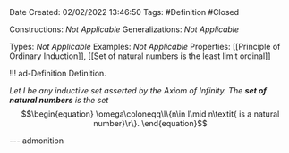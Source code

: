 <br />
<br />

Date Created: 02/02/2022 13:46:50
Tags: #Definition #Closed 

Constructions: _Not Applicable_
Generalizations: _Not Applicable_

Types: _Not Applicable_
Examples: _Not Applicable_
Properties: [[Principle of Ordinary Induction]], [[Set of natural numbers is the least limit ordinal]]

!!! ad-Definition Definition.

_Let $I$ be any inductive set asserted by the Axiom of Infinity. The **set of natural numbers** is the set_
$$\begin{equation}
    \omega\coloneqq\l\{n\in I\mid n\textit{ is a natural number}\r\}.
\end{equation}$$

--- admonition
